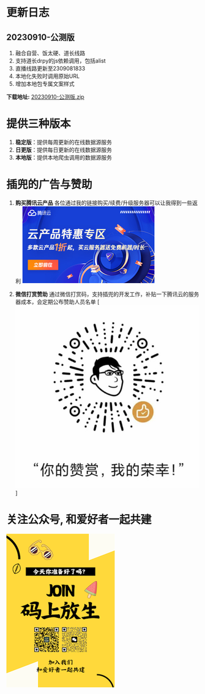 <!--
 * @Author: bestpvp bestpvp@sina.com
 * @Date: 2023-09-12 15:56:58
 * @LastEditors: bestpvp bestpvp@sina.com
 * @LastEditTime: 2023-09-13 10:31:04
 * @FilePath: /tm/README.md
 * @Description: 这是默认设置,请设置`customMade`, 打开koroFileHeader查看配置 进行设置: https://github.com/OBKoro1/koro1FileHeader/wiki/%E9%85%8D%E7%BD%AE
-->

# 更新日志

## 20230910-公测版

1. 融合自营、饭太硬、道长线路
2. 支持道长drpy的js依赖调用，包括alist
3. 直播线路更新至2309081833
4. 本地化失败时调用原始URL
5. 增加本地包专属文案样式

**下载地址:** [20230910-公测版.zip](release/20230910-公测版.zip "20230910-公测版")

# 提供三种版本

1. **稳定版**：提供每周更新的在线数据源服务
2. **日更版**：提供每日更新的在线数据源服务
3. **本地版**：提供本地爬虫调用的数据源服务

# 插兜的广告与赞助

1. **购买腾讯云产品**
各位通过我的链接购买/续费/升级服务器可以让我得到一些返利
[![支持插兜](/img/腾讯云邀请.jpg "支持插兜")](https://curl.qcloud.com/sjfCjc8D)

2. **微信打赏赞助**
通过微信打赏码，支持插兜的开发工作，补贴一下腾讯云的服务器成本，会定期公布赞助人员名单
[![支持插兜](/img/打赏码.jpg "支持插兜")]

# 关注公众号, 和爱好者一起共建

[![加入我们](/img/join.png "加入我们")](https://mp.weixin.qq.com/mp/appmsgalbum?__biz=MzUyNzg2NTM5Ng==&action=getalbum&album_id=3013702748250390530#wechat_redirect)
